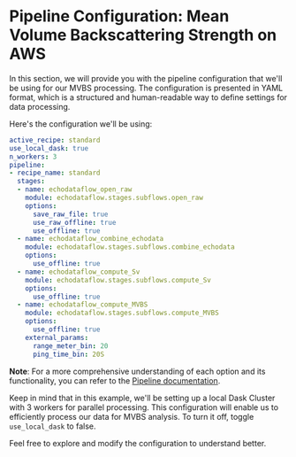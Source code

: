 # Pipeline Configuration: Mean Volume Backscattering Strength on AWS
In this section, we will provide you with the pipeline configuration that we'll be using for our MVBS processing. The configuration is presented in YAML format, which is a structured and human-readable way to define settings for data processing.

Here's the configuration we'll be using:

```yaml
active_recipe: standard 
use_local_dask: true
n_workers: 3
pipeline:
- recipe_name: standard 
  stages: 
  - name: echodataflow_open_raw 
    module: echodataflow.stages.subflows.open_raw 
    options: 
      save_raw_file: true
      use_raw_offline: true 
      use_offline: true 
  - name: echodataflow_combine_echodata
    module: echodataflow.stages.subflows.combine_echodata
    options:
      use_offline: true
  - name: echodataflow_compute_Sv
    module: echodataflow.stages.subflows.compute_Sv
    options:
      use_offline: true
  - name: echodataflow_compute_MVBS
    module: echodataflow.stages.subflows.compute_MVBS
    options:
      use_offline: true
    external_params:
      range_meter_bin: 20 
      ping_time_bin: 20S

```
    
<!-- Let's break down the components of this configuration:

- **active_recipe**: Specifies the recipe to be used for processing, which is set as "standard" in this case.

- **use_local_dask**: This flag indicates that we'll be utilizing a local Dask Cluster for parallel processing.

- **n_workers**: Determines the number of worker processes in the Dask Cluster. Here, we're using 3 workers for efficient parallelization.

- **pipeline**: This section defines the sequence of stages to execute. In this example, we're following the "standard" recipe, which comprises four stages.

    - **echodataflow_open_raw**: This stage utilizes the `open_raw` subflow module to open raw data files. It includes options such as saving raw files, using raw data in offline mode, and utilizing offline data.
    
    - **echodataflow_combine_echodata**: This stage employs the `combine_echodata` subflow module to combine echodatas based on transect. It includes an option to use offline data.
    
    - **compute_Sv**: This stage employs the `compute_Sv` subflow module to compute Backscattering Strength. It includes an option to use offline data.
    
    - **compute_MVBS**: This stage employs the `compute_MVBS` subflow module to calculate MVBS. It includes an option to use offline data. -->

**Note**: For a more comprehensive understanding of each option and its functionality, you can refer to the [Pipeline documentation](../configuration/pipeline.md).

Keep in mind that in this example, we'll be setting up a local Dask Cluster with 3 workers for parallel processing. This configuration will enable us to efficiently process our data for MVBS analysis. To turn it off, toggle `use_local_dask` to false.

Feel free to explore and modify the configuration to understand better.